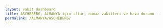 ```yaml
---
layout: vakit_dashboard
title: ASCHEBERG, ALMANYA için iftar, namaz vakitleri ve hava durumu - ilçe/eyalet seç
permalink: /ALMANYA/ASCHEBERG/
---
```


<script type="text/javascript">
  var GLOBAL_COUNTRY = 'ALMANYA';
  var GLOBAL_CITY = 'ASCHEBERG';
  var GLOBAL_STATE = '';
  var lat = 72;
  var lon = 21;
</script>
